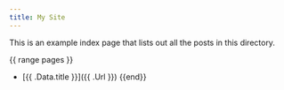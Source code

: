 ```yaml
---
title: My Site
---
```


This is an example index page that lists out all the posts in this directory.

{{ range pages }}
- [{{ .Data.title }}]({{ .Url }})
{{end}}
